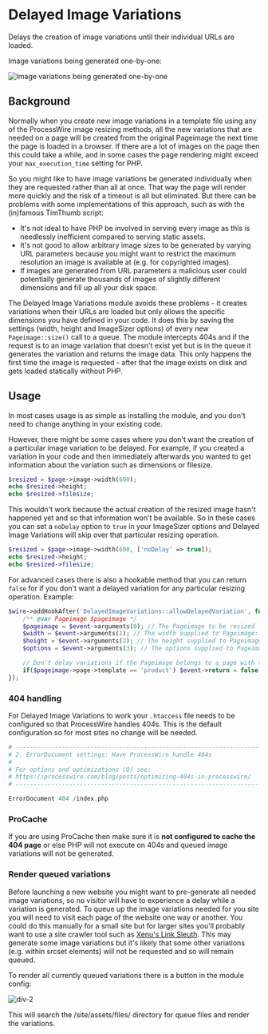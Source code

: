 # Delayed Image Variations

Delays the creation of image variations until their individual URLs are loaded.

Image variations being generated one-by-one:

![Image variations being generated one-by-one](https://github.com/Toutouwai/DelayedImageVariations/assets/1538852/75ff11e7-e33a-4eeb-9193-7927267484d3)

## Background

Normally when you create new image variations in a template file using any of the ProcessWire image resizing methods, all the new variations that are needed on a page will be created from the original Pageimage the next time the page is loaded in a browser. If there are a lot of images on the page then this could take a while, and in some cases the page rendering might exceed your `max_execution_time` setting for PHP.

So you might like to have image variations be generated individually when they are requested rather than all at once. That way the page will render more quickly and the risk of a timeout is all but eliminated. But there can be problems with some implementations of this approach, such as with the (in)famous TimThumb script:
* It's not ideal to have PHP be involved in serving every image as this is needlessly inefficient compared to serving static assets.
* It's not good to allow arbitrary image sizes to be generated by varying URL parameters because you might want to restrict the maximum resolution an image is available at (e.g. for copyrighted images).
* If images are generated from URL parameters a malicious user could potentially generate thousands of images of slightly different dimensions and fill up all your disk space.

The Delayed Image Variations module avoids these problems - it creates variations when their URLs are loaded but only allows the specific dimensions you have defined in your code. It does this by saving the settings (width, height and ImageSizer options) of every new `Pageimage::size()` call to a queue. The module intercepts 404s and if the request is to an image variation that doesn't exist yet but is in the queue it generates the variation and returns the image data. This only happens the first time the image is requested - after that the image exists on disk and gets loaded statically without PHP.

## Usage

In most cases usage is as simple as installing the module, and you don't need to change anything in your existing code.

However, there might be some cases where you don't want the creation of a particular image variation to be delayed. For example, if you created a variation in your code and then immediately afterwards you wanted to get information about the variation such as dimensions or filesize.

```php
$resized = $page->image->width(600);
echo $resized->height;
echo $resized->filesize;
```

This wouldn't work because the actual creation of the resized image hasn't happened yet and so that information won't be available. So in these cases you can set a `noDelay` option to `true` in your ImageSizer options and Delayed Image Variations will skip over that particular resizing operation.

```php
$resized = $page->image->width(600, ['noDelay' => true]);
echo $resized->height;
echo $resized->filesize;
```

For advanced cases there is also a hookable method that you can return `false` for if you don't want a delayed variation for any particular resizing operation. Example:

```php
$wire->addHookAfter('DelayedImageVariations::allowDelayedVariation', function(HookEvent $event) {
    /** @var Pageimage $pageimage */
    $pageimage = $event->arguments(0); // The Pageimage to be resized
    $width = $event->arguments(1); // The width supplied to Pageimage::size()
    $height = $event->arguments(2); // The height supplied to Pageimage::size()
    $options = $event->arguments(3); // The options supplied to Pageimage::size()

    // Don't delay variations if the Pageimage belongs to a page with the product template
    if($pageimage->page->template == 'product') $event->return = false;
});

```

### 404 handling

For Delayed Image Variations to work your `.htaccess` file needs to be configured so that ProcessWire handles 404s. This is the default configuration so for most sites no change will be needed.

```php
# -----------------------------------------------------------------------------------------------
# 2. ErrorDocument settings: Have ProcessWire handle 404s 
#
# For options and optimizations (O) see: 
# https://processwire.com/blog/posts/optimizing-404s-in-processwire/
# -----------------------------------------------------------------------------------------------

ErrorDocument 404 /index.php
```

### ProCache

If you are using ProCache then make sure it is **not configured to cache the 404 page** or else PHP will not execute on 404s and queued image variations will not be generated.

### Render queued variations

Before launching a new website you might want to pre-generate all needed image variations, so no visitor will have to experience a delay while a variation is generated. To queue up the image variations needed for you site you will need to visit each page of the website one way or another. You could do this manually for a small site but for larger sites you'll probably want to use a site crawler tool such as [Xenu's Link Sleuth](https://en.wikipedia.org/wiki/Xenu%27s_Link_Sleuth). This may generate some image variations but it's likely that some other variations (e.g. within srcset elements) will not be requested and so will remain queued.

To render all currently queued variations there is a button in the module config:

![div-2](https://github.com/Toutouwai/DelayedImageVariations/assets/1538852/87aadac0-3580-4307-9e81-766ab6571c7a)

This will search the /site/assets/files/ directory for queue files and render the variations.
